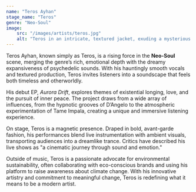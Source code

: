 ```yaml
---
name: "Teros Ayhan"
stage_name: "Teros"
genre: "Neo-Soul"
image: 
    src: "/images/artists/teros.jpg"
    alt: "Teros in an intricate, textured jacket, exuding a mysterious and introspective aura, captured in moody, cinematic lighting"
---
```


Teros Ayhan, known simply as Teros, is a rising force in the **Neo-Soul** scene, merging the genre’s rich, emotional depth with the dreamy expansiveness of psychedelic sounds. With his hauntingly smooth vocals and textured production, Teros invites listeners into a soundscape that feels both timeless and otherworldly.

His debut EP, *Aurora Drift*, explores themes of existential longing, love, and the pursuit of inner peace. The project draws from a wide array of influences, from the hypnotic grooves of D’Angelo to the atmospheric experimentation of Tame Impala, creating a unique and immersive listening experience.

On stage, Teros is a magnetic presence. Draped in bold, avant-garde fashion, his performances blend live instrumentation with ambient visuals, transporting audiences into a dreamlike trance. Critics have described his live shows as "a cinematic journey through sound and emotion."

Outside of music, Teros is a passionate advocate for environmental sustainability, often collaborating with eco-conscious brands and using his platform to raise awareness about climate change. With his innovative artistry and commitment to meaningful change, Teros is redefining what it means to be a modern artist.
